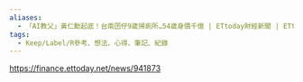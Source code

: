 ```yaml
---
aliases:
  - 「AI教父」黃仁勳起底！台南囝仔9歲掃廁所…54歲身價千億 | ETtoday財經新聞 | ETtodayAMP
tags:
  - Keep/Label/R參考、想法、心得、筆記、紀錄
---
```


https://finance.ettoday.net/news/941873